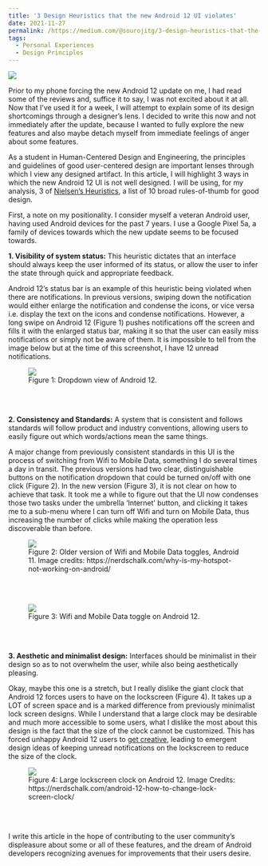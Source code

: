 ```yaml
---
title: '3 Design Heuristics that the new Android 12 UI violates'
date: 2021-11-27
permalink: /https://medium.com/@sourojitg/3-design-heuristics-that-the-new-android-12-ui-violates-5b54d48dc254
tags:
  - Personal Experiences
  - Design Principles
---
```

<img src = "https://miro.medium.com/max/1400/1*4f1dwJOQ3hntEYTwOCTbjQ.jpeg" class="center">
<p>Prior to my phone forcing the new Android 12 update on me, I had read some of the reviews and, suffice it to say, I was not excited about it at all. Now that I’ve used it for a week, I will attempt to explain some of its design shortcomings through a designer’s lens. I decided to write this now and not immediately after the update, because I wanted to fully explore the new features and also maybe detach myself from immediate feelings of anger about some features.</p>
<p>As a student in Human-Centered Design and Engineering, the principles and guidelines of good user-centered design are important lenses through which I view any designed artifact. In this article, I will highlight 3 ways in which the new Android 12 UI is not well designed. I will be using, for my analysis, 3 of <a href="https://www.nngroup.com/articles/ten-usability-heuristics/">Nielsen’s Heuristics</a>, a list of 10 broad rules-of-thumb for good design.</p>
<p>First, a note on my positionality. I consider myself a veteran Android user, having used Android devices for the past 7 years. I use a Google Pixel 5a, a family of devices towards which the new update seems to be focused towards.</p>
<p><b>1. Visibility of system status:</b>  This heuristic dictates that an interface should always keep the user informed of its status, or allow the user to infer the state through quick and appropriate feedback.</p> 
<p>Android 12’s status bar is an example of this heuristic being violated when there are notifications. In previous versions, swiping down the notification would either enlarge the notification and condense the icons, or vice versa i.e. display the text on the icons and condense notifications. However, a long swipe on Android 12 (Figure 1) pushes notifications off the screen and fills it with the enlarged status bar, making it so that the user can easily miss notifications or simply not be aware of them. It is impossible to tell from the image below but at the time of this screenshot, I have 12 unread notifications.</p>
<figure>
  <img src = "https://miro.medium.com/max/1400/1*gq6yEW6fgdCyjqAWYoyoyw.jpeg" class="center">
  <figcaption>Figure 1: Dropdown view of Android 12.</figcaption>
</figure>
<br></br>

<p><b>2. Consistency and Standards:</b> A system that is consistent and follows standards will follow product and industry conventions, allowing users to easily figure out which words/actions mean the same things.</p>
<p>A major change from previously consistent standards in this UI is the process of switching from Wifi to Mobile Data, something I do several times a day in transit. The previous versions had two clear, distinguishable buttons on the notification dropdown that could be turned on/off with one click (Figure 2). In the new version (Figure 3), it is not clear on how to achieve that task. It took me a while to figure out that the UI now condenses those two tasks under the umbrella ‘Internet’ button, and clicking it takes me to a sub-menu where I can turn off Wifi and turn on Mobile Data, thus increasing the number of clicks while making the operation less discoverable than before.</p>
<figure>
  <img src = "https://miro.medium.com/max/750/0*j7Rcor9ywuSfrpK8" class="center">
  <figcaption>Figure 2: Older version of Wifi and Mobile Data toggles, Android 11. Image credits: https://nerdschalk.com/why-is-my-hotspot-not-working-on-android/</figcaption>
</figure>
<br></br>
<figure>
  <img src = "https://miro.medium.com/max/1400/1*m7GVinFbRbUOrSm_pXgz_g.jpeg" class="center">
  <figcaption>Figure 3: Wifi and Mobile Data toggle on Android 12.</figcaption>
</figure>
<br></br>
<p><b>3. Aesthetic and minimalist design:</b> Interfaces should be minimalist in their design so as to not overwhelm the user, while also being aesthetically pleasing.<p>
<p>Okay, maybe this one is a stretch, but I really dislike the giant clock that Android 12 forces users to have on the lockscreen (Figure 4). It takes up a LOT of screen space and is a marked difference from previously minimalist lock screen designs. While I understand that a large clock may be desirable and much more accessible to some users, what I dislike the most about this design is the fact that the size of the clock cannot be customized. This has forced unhappy Android 12 users to <a href="https://piunikaweb.com/2021/11/27/android-12-square-clock-display-on-google-pixel-lock-screen-an-eyesore-heres-how-to-change-it/">get creative</a>, leading to emergent design ideas of keeping unread notifications on the lockscreen to reduce the size of the clock.<p>
<figure>
  <img src = "https://miro.medium.com/max/1400/1*4MH1RZZNyV24r6vahQjsZQ.png" class="center">
  <figcaption>Figure 4: Large lockscreen clock on Android 12. Image Credits: https://nerdschalk.com/android-12-how-to-change-lock-screen-clock/</figcaption>
</figure>
<br></br> 
<p>I write this article in the hope of contributing to the user community’s displeasure about some or all of these features, and the dream of Android developers recognizing avenues for improvements that their users desire.</p>
